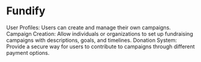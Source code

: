 # Fundify
User Profiles: Users can create and manage their own campaigns. Campaign Creation: Allow individuals or organizations to set up fundraising campaigns with descriptions, goals, and timelines. Donation System: Provide a secure way for users to contribute to campaigns through different payment options. 
